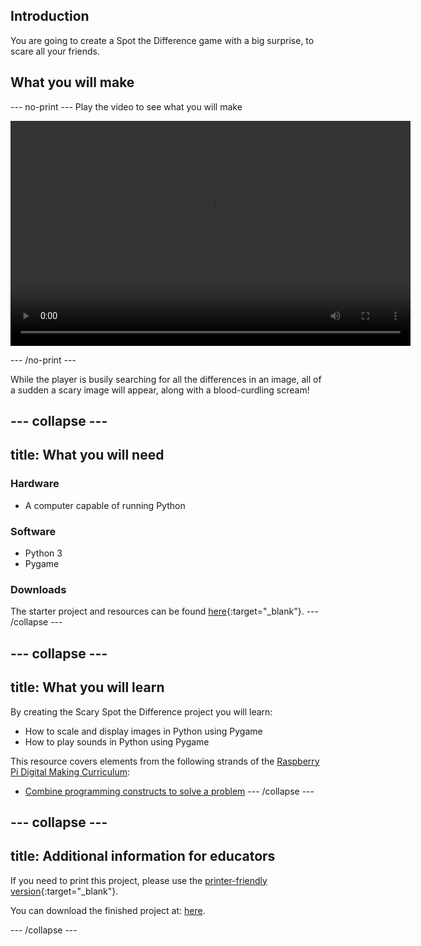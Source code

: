 ## Introduction
You are going to create a Spot the Difference game with a big surprise, to scare all your friends.

## What you will make

--- no-print ---
Play the video to see what you will make

<video width="640" height="360" controls>
<source src="images/scary-spot-the-difference.webm" type="video/webm">
</video>

--- /no-print ---

While the player is busily searching for all the differences in an image, all of a sudden a scary image will appear, along with a blood-curdling scream!

--- collapse ---
---
title: What you will need
---

### Hardware
- A computer capable of running Python

### Software
- Python 3
- Pygame

### Downloads

The starter project and resources can be found [here](http://rpf.io/p/en/scratch-cat-goes-skiing-off){:target="_blank"}.
--- /collapse ---

--- collapse ---
---
title: What you will learn
---
By creating the Scary Spot the Difference project you will learn:

- How to scale and display images in Python using Pygame
- How to play sounds in Python using Pygame

This resource covers elements from the following strands of the [Raspberry Pi Digital Making Curriculum](https://www.raspberrypi.org/curriculum/):

- [Combine programming constructs to solve a problem](https://www.raspberrypi.org/curriculum/programming/builder)
--- /collapse ---

--- collapse ---
---
title: Additional information for educators
---

If you need to print this project, please use the [printer-friendly version](https://projects.raspberrypi.org/en/projects/scary-spot-the-difference/print){:target="_blank"}.

You can download the finished project at:
[here](http://rpf.io/p/en/scary-spot-the-difference-get).

--- /collapse ---
